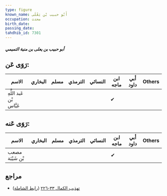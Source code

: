 ```yaml
---
type: figure
known_name: أَبُو حبيب بْن يَعْلَى
occupation: محدث
birth_date:
passing_date:
tahdhib_id: 7301
---
```

##### أبو حبيب بن يعلى بن منية التميمي

## رَوَى عَن:
| الاسم                    | البخاري | مسلم | الترمذي | النسائي | ابن ماجه | أبي داود | Others |
| ------------------------ | ------- | ---- | ------- | ------- | -------- | -------- | ------ |
| عَبد اللَّهِ بْن عَبَّاس |         |      |         |         | ✔        |          |        |
## رَوَى عَنه:
| الاسم            | البخاري | مسلم | الترمذي | النسائي | ابن ماجه | أبي داود | Others |
| ---------------- | ------- | ---- | ------- | ------- | -------- | -------- | ------ |
| مصعب بْن شَيْبَة |         |      |         |         | ✔        |          |        |
## مراجع
- [تهذيب الكمال ٣٣-٢٢٦](obsidian://open?vault=Tahdhib-al-Kamal&file=Figures/٧٣٠١-أبو%20حبيب%20بن%20يعلى%20بن%20منية%20التميمي) ([رابط الشاملة](https://shamela.ws/book/3722/17897))